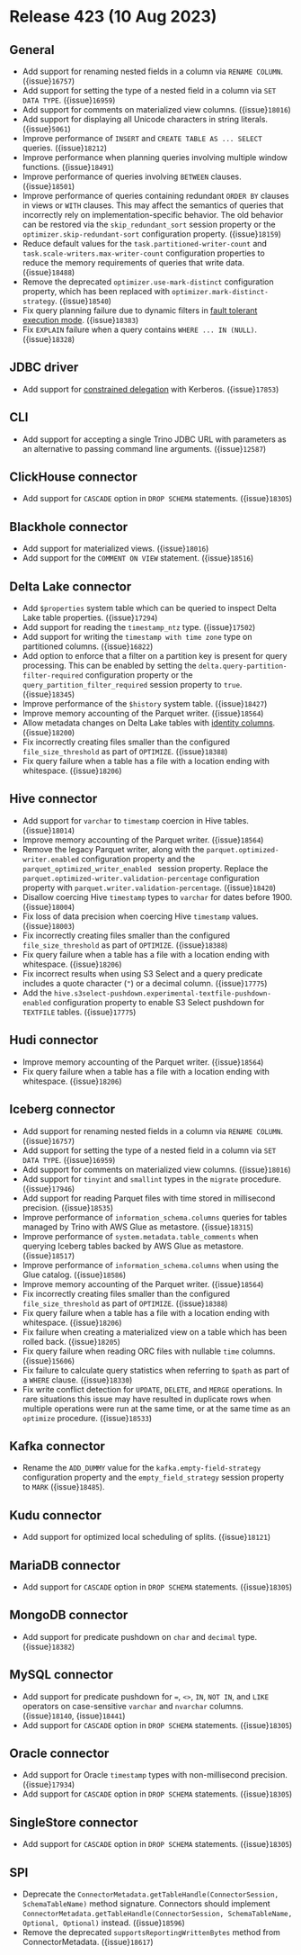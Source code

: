 # Release 423 (10 Aug 2023)

## General

* Add support for renaming nested fields in a column via `RENAME COLUMN`. ({issue}`16757`)
* Add support for setting the type of a nested field in a column via `SET DATA TYPE`. ({issue}`16959`)
* Add support for comments on materialized view columns. ({issue}`18016`)
* Add support for displaying all Unicode characters in string literals. ({issue}`5061`)
* Improve performance of `INSERT` and `CREATE TABLE AS ... SELECT` queries. ({issue}`18212`)
* Improve performance when planning queries involving multiple window functions. ({issue}`18491`)
* Improve performance of queries involving `BETWEEN` clauses. ({issue}`18501`)
* Improve performance of queries containing redundant `ORDER BY` clauses in
  views or `WITH` clauses. This may affect the semantics of queries that
  incorrectly rely on implementation-specific behavior. The old behavior can be
  restored via the `skip_redundant_sort` session property or the
  `optimizer.skip-redundant-sort` configuration property. ({issue}`18159`)
* Reduce default values for the `task.partitioned-writer-count` and
  `task.scale-writers.max-writer-count` configuration properties to reduce the
  memory requirements of queries that write data. ({issue}`18488`)
* Remove the deprecated `optimizer.use-mark-distinct` configuration property,
  which has been replaced with `optimizer.mark-distinct-strategy`. ({issue}`18540`)
* Fix query planning failure due to dynamic filters in
  [fault tolerant execution mode](/admin/fault-tolerant-execution). ({issue}`18383`)
* Fix `EXPLAIN` failure when a query contains `WHERE ... IN (NULL)`. ({issue}`18328`)

## JDBC driver

* Add support for
  [constrained delegation](https://web.mit.edu/kerberos/krb5-latest/doc/appdev/gssapi.html#constrained-delegation-s4u)
  with Kerberos. ({issue}`17853`)

## CLI

* Add support for accepting a single Trino JDBC URL with parameters as an
  alternative to passing command line arguments. ({issue}`12587`)

## ClickHouse connector

* Add support for `CASCADE` option in `DROP SCHEMA` statements. ({issue}`18305`)

## Blackhole connector

* Add support for materialized views. ({issue}`18016`)
* Add support for the `COMMENT ON VIEW` statement. ({issue}`18516`)

## Delta Lake connector

* Add `$properties` system table which can be queried to inspect Delta Lake
  table properties. ({issue}`17294`)
* Add support for reading the `timestamp_ntz` type. ({issue}`17502`)
* Add support for writing the `timestamp with time zone` type on partitioned
  columns. ({issue}`16822`)
* Add option to enforce that a filter on a partition key is present for
  query processing. This can be enabled by setting the
  ``delta.query-partition-filter-required`` configuration property or the
  ``query_partition_filter_required`` session property to ``true``.
  ({issue}`18345`)
* Improve performance of the `$history` system table. ({issue}`18427`)
* Improve memory accounting of the Parquet writer. ({issue}`18564`)
* Allow metadata changes on Delta Lake tables with
  [identity columns](https://github.com/delta-io/delta/blob/master/PROTOCOL.md#identity-columns). ({issue}`18200`)
* Fix incorrectly creating files smaller than the configured
  `file_size_threshold` as part of `OPTIMIZE`. ({issue}`18388`)
* Fix query failure when a table has a file with a location ending with
  whitespace. ({issue}`18206`)

## Hive connector

* Add support for `varchar` to `timestamp` coercion in Hive tables. ({issue}`18014`)
* Improve memory accounting of the Parquet writer. ({issue}`18564`)
* Remove the legacy Parquet writer, along with the
  `parquet.optimized-writer.enabled` configuration property and the
  `parquet_optimized_writer_enabled ` session property. Replace the
  `parquet.optimized-writer.validation-percentage` configuration property with
  `parquet.writer.validation-percentage`. ({issue}`18420`)
* Disallow coercing Hive `timestamp` types to `varchar` for dates before 1900. ({issue}`18004`)
* Fix loss of data precision when coercing Hive `timestamp` values. ({issue}`18003`)
* Fix incorrectly creating files smaller than the configured
  `file_size_threshold` as part of `OPTIMIZE`. ({issue}`18388`)
* Fix query failure when a table has a file with a location ending with
  whitespace. ({issue}`18206`)
* Fix incorrect results when using S3 Select and a query predicate includes a
  quote character (`"`) or a decimal column. ({issue}`17775`)
* Add the `hive.s3select-pushdown.experimental-textfile-pushdown-enabled`
  configuration property to enable S3 Select pushdown for `TEXTFILE` tables. ({issue}`17775`)

## Hudi connector

* Improve memory accounting of the Parquet writer. ({issue}`18564`)
* Fix query failure when a table has a file with a location ending with
  whitespace. ({issue}`18206`)

## Iceberg connector

* Add support for renaming nested fields in a column via `RENAME COLUMN`. ({issue}`16757`)
* Add support for setting the type of a nested field in a column via
  `SET DATA TYPE`. ({issue}`16959`)
* Add support for comments on materialized view columns. ({issue}`18016`)
* Add support for `tinyint` and `smallint` types in the `migrate` procedure. ({issue}`17946`)
* Add support for reading Parquet files with time stored in millisecond precision. ({issue}`18535`)
* Improve performance of `information_schema.columns` queries for tables managed
  by Trino with AWS Glue as metastore. ({issue}`18315`)
* Improve performance of `system.metadata.table_comments` when querying Iceberg
  tables backed by AWS Glue as metastore.  ({issue}`18517`)
* Improve performance of `information_schema.columns` when using the Glue
  catalog. ({issue}`18586`)
* Improve memory accounting of the Parquet writer. ({issue}`18564`)
* Fix incorrectly creating files smaller than the configured
  `file_size_threshold` as part of `OPTIMIZE`. ({issue}`18388`)
* Fix query failure when a table has a file with a location ending with
  whitespace. ({issue}`18206`)
* Fix failure when creating a materialized view on a table which has been
  rolled back. ({issue}`18205`)
* Fix query failure when reading ORC files with nullable `time` columns. ({issue}`15606`)
* Fix failure to calculate query statistics when referring to `$path` as part of
  a `WHERE` clause. ({issue}`18330`)
* Fix write conflict detection for `UPDATE`, `DELETE`, and `MERGE` operations.
  In rare situations this issue may have resulted in duplicate rows when
  multiple operations were run at the same time, or at the same time as an
  `optimize` procedure. ({issue}`18533`)

## Kafka connector

* Rename the `ADD_DUMMY` value for the `kafka.empty-field-strategy`
  configuration property and the `empty_field_strategy` session property to
  `MARK` ({issue}`18485`).

## Kudu connector

* Add support for optimized local scheduling of splits. ({issue}`18121`)

## MariaDB connector

* Add support for `CASCADE` option in `DROP SCHEMA` statements. ({issue}`18305`)

## MongoDB connector

* Add support for predicate pushdown on `char` and `decimal` type. ({issue}`18382`)

## MySQL connector

* Add support for predicate pushdown for `=`, `<>`, `IN`, `NOT IN`, and `LIKE`
  operators on case-sensitive `varchar` and `nvarchar` columns. ({issue}`18140`, {issue}`18441`)
* Add support for `CASCADE` option in `DROP SCHEMA` statements. ({issue}`18305`)

## Oracle connector

* Add support for Oracle `timestamp` types with non-millisecond precision. ({issue}`17934`)
* Add support for `CASCADE` option in `DROP SCHEMA` statements. ({issue}`18305`)

## SingleStore connector

* Add support for `CASCADE` option in `DROP SCHEMA` statements. ({issue}`18305`)

## SPI

* Deprecate the `ConnectorMetadata.getTableHandle(ConnectorSession, SchemaTableName)`
  method signature. Connectors should implement
  `ConnectorMetadata.getTableHandle(ConnectorSession, SchemaTableName, Optional, Optional)`
  instead. ({issue}`18596`)
* Remove the deprecated `supportsReportingWrittenBytes` method from
  ConnectorMetadata. ({issue}`18617`)

